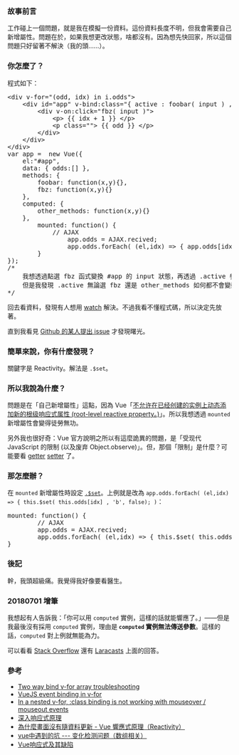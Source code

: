 ### 故事前言

工作碰上一個問題，就是我在模擬一份資料。這份資料長度不明，但我會需要自己新增屬性。問題在於，如果我想更改狀態，啥都沒有。因為想先快回家，所以這個問題只好留著不解決（我的頭……）。

### 你怎麼了？

程式如下：
<pre>&lt;div v-for="(odd, idx) in i.odds"&gt;
    &lt;div id="app" v-bind:class="{ active : foobar( input ) , box : true }"&gt;
        &lt;div v-on:click="fbz( input )"&gt; <!-- active -->
            &lt;p> {{ idx + 1 }} &lt;/p&gt;
            &lt;p class=""> {{ odd }} &lt;/p&gt;
        &lt;/div>
    &lt;/div>
&lt;/div>
var app =  new Vue({
    el:"#app",
    data: { odds:[] },
    methods: {
        foobar: function(x,y){},
        fbz: function(x,y){}
    },
    computed: {
        other_methods: function(x,y){}
    },
		mounted: function() {
		    // AJAX
				app.odds = AJAX.recived;
				app.odds.forEach( (el,idx) => { app.odds[idx].b = false; } )
		}
});
/*
    我想透過點選 fbz 函式變換 #app 的 input 狀態，再透過 .active 參照 #app 的狀態。
    但是我發現 .active 無論選 fbz 還是 other_methods 如何都不會變動……
*/</pre>

回去看資料，發現有人想用 [watch](https://stackoverflow.com/questions/36978333/vuejs-event-binding-in-v-for) 解決。不過我看不懂程式碼，所以決定先放著。

直到我看見 [Github 的某人提出 issue](https://github.com/vuejs/vue/issues/5565) 才發現曙光。

### 簡單來說，你有什麼發現？

關鍵字是 Reactivity。解法是 `.$set`。

### 所以我說為什麼？

問題是在「自己新增屬性」這點，因為 Vue「[不允许在已经创建的实例上动态添加新的根级响应式属性 (root-level reactive property。)](https://cn.vuejs.org/v2/guide/reactivity.html)」。所以我想透過 `mounted` 新增屬性會變得徒勞無功。

另外我也很好奇：Vue 官方說明之所以有這麼詭異的問題，是「受现代 JavaScript 的限制 (以及废弃 Object.observe)」。但，那個「限制」是什麼？可能要看 [getter](https://developer.mozilla.org/en-US/docs/Web/JavaScript/Reference/Functions/get) [setter](https://developer.mozilla.org/en-US/docs/Web/JavaScript/Reference/Functions/set) 了。

### 那怎麼辦？

在 `mounted` 新增屬性時設定 [`.$set`](https://vuejs.org/v2/api/#Vue-set-target-key-value)。上例就是改為 `app.odds.forEach( (el,idx) => { this.$set( this.odds[idx] , 'b', false); )`：

<pre>mounted: function() {
		// AJAX
		app.odds = AJAX.recived;
		app.odds.forEach( (el,idx) => { this.$set( this.odds[idx] , 'b', false); } )
}</pre>

### 後記

幹，我頭超級痛。我覺得我好像要看醫生。

### 20180701 增筆

我想起有人告訴我：「你可以用 `computed` 實例，這樣的話就能響應了。」——但是我最後沒有採用 `computed` 實例，理由是<strong> <code>computed</code> 實例無法傳送參數</strong>。這樣的話，`computed` 對上例就無能為力。

可以看看 [Stack Overflow](https://stackoverflow.com/questions/40522634/can-i-pass-parameters-in-computed-properties-in-vue-js) 還有 [Laracasts](https://laracasts.com/discuss/channels/vue/pass-arguments-to-computed-properties?page=0) 上面的回答。

### 參考

* [Two way bind v-for array troubleshooting](https://codepen.io/iigmir/pen/vRRroa)
* [VueJS event binding in v-for](https://stackoverflow.com/questions/36978333/vuejs-event-binding-in-v-for)
* [In a nested v-for, :class binding is not working with mouseover / mouseout events](https://github.com/vuejs/vue/issues/5565)
* [深入响应式原理](https://cn.vuejs.org/v2/guide/reactivity.html)
* [為什麼畫面沒有隨資料更新 - Vue 響應式原理（Reactivity）](https://pjchender.blogspot.tw/2017/05/vue-vue-reactivity.html)
* [ vue中遇到的坑 --- 变化检测问题（数组相关） ](https://www.cnblogs.com/zhuzhenwei918/p/6893496.html)
* [ Vue响应式及其缺陷 ](https://www.w3cplus.com/vue/vue-reactivity-and-pitfalls.html)